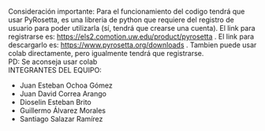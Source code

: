 Consideración importante: Para el funcionamiento del codigo tendrá que usar PyRosetta, es una libreria de python que requiere del registro de usuario para poder utilizarla (sí, tendrá que crearse una cuenta). El link para registrarse es: https://els2.comotion.uw.edu/product/pyrosetta . El link para descargarlo es: https://www.pyrosetta.org/downloads . Tambien puede usar colab directamente, pero igualmente tendrá que registrarse. <br/>
PD: Se aconseja usar colab <br>
INTEGRANTES DEL EQUIPO:

* Juan Esteban Ochoa Gómez
* Juan David Correa Arango
* Dioselin Esteban Brito
* Guillermo Álvarez Morales
* Santiago Salazar Ramírez
